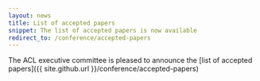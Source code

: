 ```yaml
---
layout: news
title: List of accepted papers
snippet: The list of accepted papers is now available
redirect_to: /conference/accepted-papers
---
```


The ACL executive committee is pleased to announce the [list of accepted papers]({{ site.github.url }}/conference/accepted-papers)